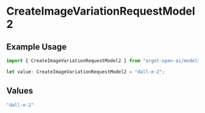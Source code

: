 # CreateImageVariationRequestModel2

## Example Usage

```typescript
import { CreateImageVariationRequestModel2 } from "argot-open-ai/models/components";

let value: CreateImageVariationRequestModel2 = "dall-e-2";
```

## Values

```typescript
"dall-e-2"
```